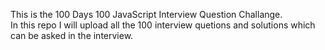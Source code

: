 This is the 100 Days 100 JavaScript Interview Question Challange. </br>
In this repo I will upload all the 100 interview quetions and solutions which can be asked in the interview.
